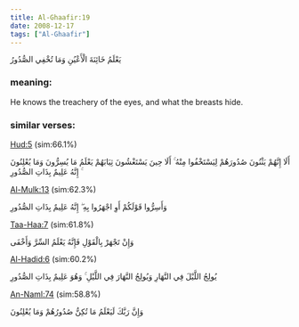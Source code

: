 ```yaml
---
title: Al-Ghaafir:19
date: 2008-12-17
tags: ["Al-Ghaafir"]
---
```

يَعْلَمُ خَائِنَةَ الْأَعْيُنِ وَمَا تُخْفِي الصُّدُورُ
### meaning: 
He knows the treachery of the eyes, and what the breasts hide.
### similar verses: 

[Hud:5](/11/5) (sim:66.1%)

أَلَا إِنَّهُمْ يَثْنُونَ صُدُورَهُمْ لِيَسْتَخْفُوا مِنْهُ ۚ أَلَا حِينَ يَسْتَغْشُونَ ثِيَابَهُمْ يَعْلَمُ مَا يُسِرُّونَ وَمَا يُعْلِنُونَ ۚ إِنَّهُ عَلِيمٌ بِذَاتِ الصُّدُورِ

[Al-Mulk:13](/67/13) (sim:62.3%)

وَأَسِرُّوا قَوْلَكُمْ أَوِ اجْهَرُوا بِهِ ۖ إِنَّهُ عَلِيمٌ بِذَاتِ الصُّدُورِ

[Taa-Haa:7](/20/7) (sim:61.8%)

وَإِنْ تَجْهَرْ بِالْقَوْلِ فَإِنَّهُ يَعْلَمُ السِّرَّ وَأَخْفَى

[Al-Hadid:6](/57/6) (sim:60.2%)

يُولِجُ اللَّيْلَ فِي النَّهَارِ وَيُولِجُ النَّهَارَ فِي اللَّيْلِ ۚ وَهُوَ عَلِيمٌ بِذَاتِ الصُّدُورِ

[An-Naml:74](/27/74) (sim:58.8%)

وَإِنَّ رَبَّكَ لَيَعْلَمُ مَا تُكِنُّ صُدُورُهُمْ وَمَا يُعْلِنُونَ
